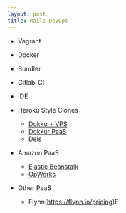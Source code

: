 ```yaml
---
layout: post
title: Rails DevOps
---
```


* Vagrant
* Docker
* Bundler
* Gitlab-CI
* IDE


* Heroku Style Clones
  * [Dokku + VPS](http://paulcpederson.com/articles/make-your-own-heroku/)
  * [Dokkur PaaS ](https://dokkur.com/#!/pricing)
  * [Deis](http://deis.io/)


* Amazon PaaS
  * [Elastic Beanstalk]( http://docs.aws.amazon.com/elasticbeanstalk/latest/dg/create_deploy_Ruby_rails.html )
  * [OpWorks]( http://willkoehler.net/2014/10/15/deploy-a-rails-app-with-aws-opsworks.html )


 * Other PaaS
    * Flynn(https://flynn.io/pricing)E
